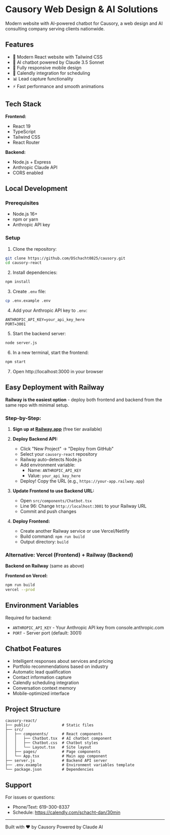 # Causory Web Design & AI Solutions

Modern website with AI-powered chatbot for Causory, a web design and AI consulting company serving clients nationwide.

## Features

- 🎨 Modern React website with Tailwind CSS
- 🤖 AI chatbot powered by Claude 3.5 Sonnet
- 📱 Fully responsive mobile design
- 📅 Calendly integration for scheduling
- 📊 Lead capture functionality
- ⚡ Fast performance and smooth animations

## Tech Stack

**Frontend:**
- React 19
- TypeScript
- Tailwind CSS
- React Router

**Backend:**
- Node.js + Express
- Anthropic Claude API
- CORS enabled

## Local Development

### Prerequisites
- Node.js 16+
- npm or yarn
- Anthropic API key

### Setup

1. Clone the repository:
```bash
git clone https://github.com/DSchacht0825/causory.git
cd causory-react
```

2. Install dependencies:
```bash
npm install
```

3. Create `.env` file:
```bash
cp .env.example .env
```

4. Add your Anthropic API key to `.env`:
```
ANTHROPIC_API_KEY=your_api_key_here
PORT=3001
```

5. Start the backend server:
```bash
node server.js
```

6. In a new terminal, start the frontend:
```bash
npm start
```

7. Open http://localhost:3000 in your browser

## Easy Deployment with Railway

**Railway is the easiest option** - deploy both frontend and backend from the same repo with minimal setup.

### Step-by-Step:

1. **Sign up at [Railway.app](https://railway.app)** (free tier available)

2. **Deploy Backend API:**
   - Click "New Project" → "Deploy from GitHub"
   - Select your `causory-react` repository
   - Railway auto-detects Node.js
   - Add environment variable:
     - Name: `ANTHROPIC_API_KEY`
     - Value: `your_api_key_here`
   - Deploy! Copy the URL (e.g., `https://your-app.railway.app`)

3. **Update Frontend to use Backend URL:**
   - Open `src/components/Chatbot.tsx`
   - Line 96: Change `http://localhost:3001` to your Railway URL
   - Commit and push changes

4. **Deploy Frontend:**
   - Create another Railway service or use Vercel/Netlify
   - Build command: `npm run build`
   - Output directory: `build`

### Alternative: Vercel (Frontend) + Railway (Backend)

**Backend on Railway** (same as above)

**Frontend on Vercel:**
```bash
npm run build
vercel --prod
```

## Environment Variables

Required for backend:
- `ANTHROPIC_API_KEY` - Your Anthropic API key from console.anthropic.com
- `PORT` - Server port (default: 3001)

## Chatbot Features

- Intelligent responses about services and pricing
- Portfolio recommendations based on industry
- Automatic lead qualification
- Contact information capture
- Calendly scheduling integration
- Conversation context memory
- Mobile-optimized interface

## Project Structure

```
causory-react/
├── public/              # Static files
├── src/
│   ├── components/      # React components
│   │   ├── Chatbot.tsx  # AI chatbot component
│   │   ├── Chatbot.css  # Chatbot styles
│   │   └── Layout.tsx   # Site layout
│   ├── pages/           # Page components
│   └── App.tsx          # Main app component
├── server.js            # Backend API server
├── .env.example         # Environment variables template
└── package.json         # Dependencies
```

## Support

For issues or questions:
- Phone/Text: 619-300-8337
- Schedule: https://calendly.com/schacht-dan/30min

---

Built with ❤️ by Causory
Powered by Claude AI
